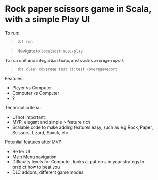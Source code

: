 # Rock paper scissors game in Scala, with a simple Play UI

To run:

> `sbt run`

> Navigate to `localhost:9000/play`


To run unit and integration tests, and code coverage report:

> `sbt clean coverage test it:test coverageReport`

Features:

- Player vs Computer
- Computer vs Computer
- ?

Technical criteria:

- UI not important
- MVP, elegant and simple > feature rich
- Scalable code to make adding features easy, such as e.g Rock, Paper, Scissors, Lizard, Spock, etc.

Potential features after MVP:

- Better UI
- Main Menu navigation
- Difficulty levels for Computer, looks at patterns in your strategy to predict how to beat you
- DLC addons, different game modes

